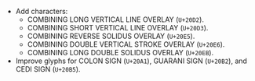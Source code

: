 * Add characters:
  - COMBINING LONG VERTICAL LINE OVERLAY (`U+20D2`).
  - COMBINING SHORT VERTICAL LINE OVERLAY (`U+20D3`).
  - COMBINING REVERSE SOLIDUS OVERLAY (`U+20E5`).
  - COMBINING DOUBLE VERTICAL STROKE OVERLAY (`U+20E6`).
  - COMBINING LONG DOUBLE SOLIDUS OVERLAY (`U+20EB`).
* Improve glyphs for COLON SIGN (`U+20A1`), GUARANI SIGN (`U+20B2`), and CEDI SIGN (`U+20B5`).
